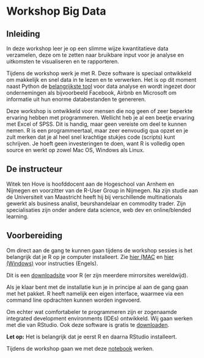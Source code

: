 # Workshop Big Data

## Inleiding
In deze workshop leer je op een slimme wijze kwantitatieve data verzamelen, deze om te zetten naar bruikbare input voor je analyse en uitkomsten te visualiseren en te rapporteren.

Tijdens de workshop werk je met R. Deze software is speciaal ontwikkeld om makkelijk en snel data in te lezen en te verwerken. Het is op dit moment naast Python de [belangrijkste tool](http://blog.revolutionanalytics.com/2017/06/python-and-r-top-2017-kdnuggets-rankings.html) voor data analyse en wordt ingezet door ondernemingen als bijvoorbeeld Facebook, Airbnb en Microsoft om informatie uit hun enorme databestanden te genereren.

Deze workshop is ontwikkeld voor mensen die nog geen of zeer beperkte ervaring hebben met programmeren. Wellicht heb je al een beetje ervaring met Excel of SPSS. Dit is handig, maar geen vereiste om deel te kunnen nemen. R is een programmeertaal, maar zeer eenvoudig qua opzet en je zult merken dat je al heel snel krachtige stukjes code (scripts) kunt schrijven. Je hoeft geen investeringen te doen, want R is volledig open source en werkt op zowel Mac OS, Windows als Linux.

## De instructeur
Witek ten Hove is hoofddocent aan de Hogeschool van Arnhem en Nijmegen en voorzitter van de R-User Group in Nijmegen. Na zijn studie aan de Universiteit van Maastricht heeft hij bij verschillende multinationals gewerkt als business analist, beurshandelaar en commodity trader. Zijn specialisaties zijn onder andere data science, web dev en online/blended learning. 

## Voorbereiding
Om direct aan de gang te kunnen gaan tijdens de workshop sessies is het belangrijk dat je R op je computer installeert. Zie [hier (MAC](https://youtu.be/d-u_7vdag-0) en [hier (Windows)](https://youtu.be/EY01x_TJOi4) voor instructies (Engels).

Dit is een [downloadsite](https://cloud.r-project.org/) voor R (er zijn meerdere mirrorsites wereldwijd).

Als je klaar bent met de installatie kun je in principe al aan de gang gaan met het pakket. R heeft namelijk een eigen interface, waarmee via een command line opdrachten kunnen worden ingevoerd.

Om echter wat comfortabeler te programmeren zijn er zogenaamde integrated development environments (IDEs) ontwikkeld. Wij gaan werken met die van RStudio. Ook deze software is gratis te [downloaden](https://www.rstudio.com/products/rstudio/download/#download).

**Let op:** Het is belangrijk dat je eerst R en daarna RStudio installeert.

Tijdens de workshop gaan we met deze [notebook](https://hanbedrijfskunde.github.io/im/workshops/bigdata/wsbigdata.nb.html) werken.
